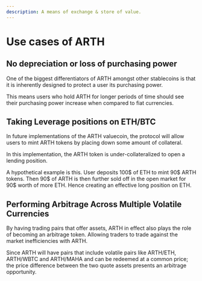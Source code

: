 ```yaml
---
description: A means of exchange & store of value.
---
```


# Use cases of ARTH

## No depreciation or loss of purchasing power

One of the biggest differentiators of ARTH amongst other stablecoins is that it is inherently designed to protect a user its purchasing power. 

This means users who hold ARTH for longer periods of time should see their purchasing power increase when compared to fiat currencies.

## Taking Leverage positions on ETH/BTC

In future implementations of the ARTH valuecoin, the protocol will allow users to mint ARTH tokens by placing down some amount of collateral.

In this implementation, the ARTH token is under-collateralized to open a lending position.

A hypothetical example is this. User deposits 100$ of ETH to mint 90$ ARTH tokens. Then 90$ of ARTH is then further sold off in the open market for 90$ worth of more ETH. Hence creating an effective long position on ETH.

## Performing Arbitrage Across Multiple Volatile Currencies

By having trading pairs that offer assets, ARTH in effect also plays the role of becoming an arbitrage token. Allowing traders to trade against the market inefficiencies with ARTH.

Since ARTH will have pairs that include volatile pairs like ARTH/ETH, ARTH/WBTC and ARTH/MAHA and can be redeemed at a common price; the price difference between the two quote assets presents an arbitrage opportunity.


